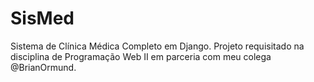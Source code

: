 # SisMed
 Sistema de Clínica Médica Completo em Django.
 Projeto requisitado na disciplina de Programação Web II em parceria com meu colega @BrianOrmund.
